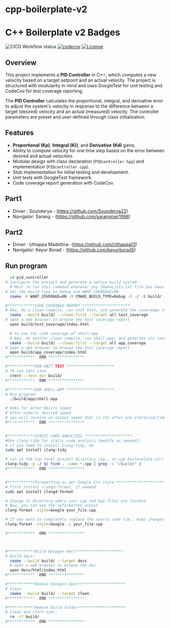 # cpp-boilerplate-v2

# C++ Boilerplate v2 Badges
![CICD Workflow status](https://github.com/Uthappa13/pid_controller/actions/workflows/run-unit-test-and-upload-codecov.yml/badge.svg) [![codecov](https://codecov.io/gh/Uthappa13/pid_controller/branch/main/graph/badge.svg)](https://codecov.io/gh/Uthappa13/pid_controller) [![License](https://img.shields.io/badge/license-MIT-blue.svg)](LICENSE)




## Overview

This project implements a **PID Controller** in C++, which computes a new velocity based on a target setpoint and an actual velocity. The project is structured with modularity in mind and uses GoogleTest for unit testing and CodeCov for test coverage reporting.

The **PID Controller** calculates the proportional, integral, and derivative error to adjust the system's velocity in response to the difference between a target (desired) velocity and an actual (measured) velocity. The controller parameters are preset and user-defined through class initialization.

## Features

- **Proportional (Kp)**, **Integral (Ki)**, and **Derivative (Kd)** gains.
- Ability to compute velocity for one time step based on the error between desired and actual velocities.
- Modular design with class declaration (`PIDcontroller.hpp`) and implementation (`PIDcontroller.cpp`).
- Stub implementation for initial testing and development.
- Unit tests with GoogleTest framework.
- Code coverage report generation with CodeCov.


## Part1
- Driver : Sounderya - (https://github.com/Sounderya22)
- Navigator: Sarang - (https://github.com/sarangnair1998)

## Part2
- Driver : Uthappa Madettira- (https://github.com/Uthappa13)
- Navigator: Keyur Borad - (https://github.com/keyurborad5)


## Run program
```bash
  cd pid_controller
# Configure the project and generate a native build system:
  # Must re-run this command whenever any CMakeLists.txt file has been changed
# Set the build type to Debug and WANT_COVERAGE=ON
  cmake -D WANT_COVERAGE=ON -D CMAKE_BUILD_TYPE=Debug -S ./ -B build/

#************CODE COVERAGE REPORT *********************
# Now, do a clean compile, run unit test, and generate the covereage report of unit tests
  cmake --build build/ --clean-first --target all test_coverage
# open a web browser to browse the test coverage report
  open build/test_coverage/index.html

  # to see the code coverage of shell-app
  # Now, do another clean compile, run shell-app, and generate its covereage report
  cmake --build build/ --clean-first --target all app_coverage
# open a web browser to browse the test coverage report
  open build/app_coverage/index.html
#************  END ****************

#************RUN UNIT TEST *********************
# TO run test case
  ctest --test-dir build/
#************  END ****************

#************RUN SHELL-APP *********************
# Run program:
  ./build/app/shell-app

# Asks for enter Desire speed
# Enter numeric desired speed
# you will receive an output speed that is cal after one iteration/time step of the PID controller. (Here actual speed is set to 100)
#************  END ****************


#************STATIC CODE ANAYLYSIS *********************
#Use clang-tidy for static code analysis (modify as needed):
# if you need to install clang-tidy, do
sudo apt install clang-tidy

# run in the top-level project directory (eg., in cpp-boilerplate-v2/)
clang-tidy -p ./ $( find . -name *.cpp | grep -v "/build/" )
#************  END ****************


#************Foramatting as per Google C++ style *********************
# first install clangd-format, if needed
sudo apt install clangd-format

# Change to directory where your cpp and hpp files are located
# Now, you can see the reformatted output
clang-format -style=Google your_file.cpp

# If you want to completely replace the source code (ie., keep changes in-place) do:
clang-format -style=Google -i your_file.cpp

#************  END ****************



#************Build Doxygen docs*********************
# Build docs:
  cmake --build build/ --target docs
  # open a web browser to browse the doc
  open docs/html/index.html
#************  END ****************

#************Remove Doxygen docs*********************
# Clean
  cmake --build build/ --target clean
#************  END ****************

#************Remove build folder*********************
# Clean and start over:
  rm -rf build/
#************  END ****************
